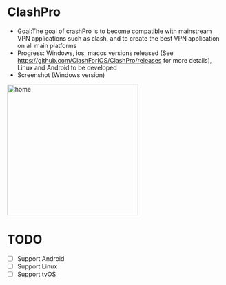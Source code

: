 # ClashPro
*  Goal:The goal of crashPro is to become compatible with mainstream VPN applications such as clash, and to create the best VPN application on all main platforms
*  Progress: Windows, ios, macos versions released (See https://github.com/ClashForIOS/ClashPro/releases for more details), Linux and Android to be developed
*  Screenshot (Windows version)

<img width="304" alt="home" src="https://github.com/ClashForIOS/ClashPro/assets/131734194/ecf2ca01-95bf-4d77-a8c5-6361f66f743d">


# TODO
- [ ] Support Android
- [ ] Support Linux
- [ ] Support tvOS
